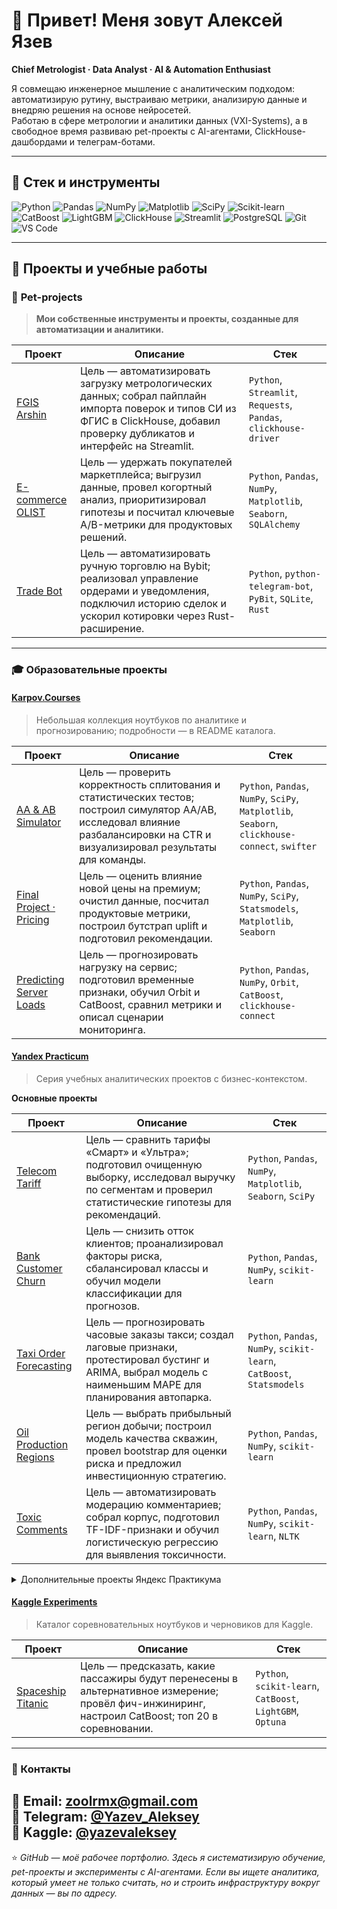 # 👋 Привет! Меня зовут Алексей Язев  

**Chief Metrologist · Data Analyst · AI & Automation Enthusiast**

Я совмещаю инженерное мышление с аналитическим подходом: автоматизирую рутину, выстраиваю метрики, анализирую данные и внедряю решения на основе нейросетей.  
Работаю в сфере метрологии и аналитики данных (VXI-Systems), а в свободное время развиваю pet-проекты с AI-агентами, ClickHouse-дашбордами и телеграм-ботами.  

---
## 🧠 Стек и инструменты

![Python](https://img.shields.io/badge/Python-3776AB?logo=python&logoColor=white)
![Pandas](https://img.shields.io/badge/Pandas-150458?logo=pandas&logoColor=white)
![NumPy](https://img.shields.io/badge/NumPy-013243?logo=numpy&logoColor=white)
![Matplotlib](https://img.shields.io/badge/Matplotlib-3776AB?logo=matplotlib&logoColor=white)
![SciPy](https://img.shields.io/badge/SciPy-8CAAE6?logo=scipy&logoColor=white)
![Scikit-learn](https://img.shields.io/badge/Scikit--learn-F7931E?logo=scikit-learn&logoColor=white)
![CatBoost](https://img.shields.io/badge/CatBoost-FFA500?logo=catboost&logoColor=white)
![LightGBM](https://img.shields.io/badge/LightGBM-20B2AA?logo=lightgbm&logoColor=white)
![ClickHouse](https://img.shields.io/badge/ClickHouse-FFCC00?logo=clickhouse&logoColor=black)
![Streamlit](https://img.shields.io/badge/Streamlit-FF4B4B?logo=streamlit&logoColor=white)
![PostgreSQL](https://img.shields.io/badge/PostgreSQL-316192?logo=postgresql&logoColor=white)
![Git](https://img.shields.io/badge/Git-F05032?logo=git&logoColor=white)
![VS Code](https://img.shields.io/badge/VS%20Code-007ACC?logo=visual-studio-code&logoColor=white)

---

## 🚀 Проекты и учебные работы

### 🧰 **Pet-projects**
> **Мои собственные инструменты и проекты, созданные для автоматизации и аналитики.**

| Проект | Описание | Стек |
| --- | --- | --- |
| [FGIS Arshin](https://github.com/Alekseyzool/Alekseyzool/tree/main/01_pet_projects/FGIS_Arshin) | Цель — автоматизировать загрузку метрологических данных; собрал пайплайн импорта поверок и типов СИ из ФГИС в ClickHouse, добавил проверку дубликатов и интерфейс на Streamlit. | `Python`, `Streamlit`, `Requests`, `Pandas`, `clickhouse-driver` |
| [E-commerce OLIST](https://github.com/Alekseyzool/E-commerce_OLIST/blob/main/E-commerce%20OLIST%20analysis.ipynb) | Цель — удержать покупателей маркетплейса; выгрузил данные, провел когортный анализ, приоритизировал гипотезы и посчитал ключевые A/B-метрики для продуктовых решений. | `Python`, `Pandas`, `NumPy`, `Matplotlib`, `Seaborn`, `SQLAlchemy` |
| [Trade Bot](https://github.com/Alekseyzool/Alekseyzool/tree/main/01_pet_projects/trade_bot) | Цель — автоматизировать ручную торговлю на Bybit; реализовал управление ордерами и уведомления, подключил историю сделок и ускорил котировки через Rust-расширение. | `Python`, `python-telegram-bot`, `PyBit`, `SQLite`, `Rust` |

---

### 🎓 **Образовательные проекты**

#### [**Karpov.Courses**](https://github.com/Alekseyzool/Alekseyzool/tree/main/02_karpov_courses)
> Небольшая коллекция ноутбуков по аналитике и прогнозированию; подробности — в README каталога.

| Проект | Описание | Стек |
| --- | --- | --- |
| [AA & AB Simulator](https://github.com/Alekseyzool/Alekseyzool/blob/main/02_karpov_courses/AA_AB_karpov_simulator.ipynb) | Цель — проверить корректность сплитования и статистических тестов; построил симулятор AA/AB, исследовал влияние разбалансировки на CTR и визуализировал результаты для команды. | `Python`, `Pandas`, `NumPy`, `SciPy`, `Matplotlib`, `Seaborn`, `clickhouse-connect`, `swifter` |
| [Final Project · Pricing](https://github.com/Alekseyzool/Alekseyzool/blob/main/02_karpov_courses/Final_project_Karpov.ipynb) | Цель — оценить влияние новой цены на премиум; очистил данные, посчитал продуктовые метрики, построил бутстрап uplift и подготовил рекомендации. | `Python`, `Pandas`, `NumPy`, `SciPy`, `Statsmodels`, `Matplotlib`, `Seaborn` |
| [Predicting Server Loads](https://github.com/Alekseyzool/Alekseyzool/blob/main/02_karpov_courses/Predicting_server_loads.ipynb) | Цель — прогнозировать нагрузку на сервис; подготовил временные признаки, обучил Orbit и CatBoost, сравнил метрики и описал сценарии мониторинга. | `Python`, `Pandas`, `NumPy`, `Orbit`, `CatBoost`, `clickhouse-connect` |

#### [**Yandex Practicum**](https://github.com/Alekseyzool/Alekseyzool/tree/main/03_yandex_practicum)
> Серия учебных аналитических проектов с бизнес-контекстом.

**Основные проекты**

| Проект | Описание | Стек |
| --- | --- | --- |
| [Telecom Tariff](https://github.com/Alekseyzool/ya_practicum_ds/blob/main/04_tariff_telecom/tariff_telecom.ipynb) | Цель — сравнить тарифы «Смарт» и «Ультра»; подготовил очищенную выборку, исследовал выручку по сегментам и проверил статистические гипотезы для рекомендаций. | `Python`, `Pandas`, `NumPy`, `Matplotlib`, `Seaborn`, `SciPy` |
| [Bank Customer Churn](https://github.com/Alekseyzool/ya_practicum_ds/blob/main/07_churn_customer_bank/churn_customer_bank.ipynb) | Цель — снизить отток клиентов; проанализировал факторы риска, сбалансировал классы и обучил модели классификации для прогнозов. | `Python`, `Pandas`, `NumPy`, `scikit-learn` |
| [Taxi Order Forecasting](https://github.com/Alekseyzool/ya_practicum_ds/blob/main/12_taxi_order_forecasting/taxi_order_forecasting.ipynb) | Цель — прогнозировать часовые заказы такси; создал лаговые признаки, протестировал бустинг и ARIMA, выбрал модель с наименьшим MAPE для планирования автопарка. | `Python`, `Pandas`, `NumPy`, `scikit-learn`, `CatBoost`, `Statsmodels` |
| [Oil Production Regions](https://github.com/Alekseyzool/ya_practicum_ds/blob/main/08_region_oil_production/region_oil_production.ipynb) | Цель — выбрать прибыльный регион добычи; построил модель качества скважин, провел bootstrap для оценки риска и предложил инвестиционную стратегию. | `Python`, `Pandas`, `NumPy`, `scikit-learn` |
| [Toxic Comments](https://github.com/Alekseyzool/ya_practicum_ds/blob/main/13_toxic_comments/toxic_comments.ipynb) | Цель — автоматизировать модерацию комментариев; собрал корпус, подготовил TF-IDF-признаки и обучил логистическую регрессию для выявления токсичности. | `Python`, `Pandas`, `NumPy`, `scikit-learn`, `NLTK` |

<details>
<summary>Дополнительные проекты Яндекс Практикума</summary>

<br>

| Проект | Описание | Стек |
| --- | --- | --- |
| [Music Service](https://github.com/Alekseyzool/ya_practicum_ds/blob/main/01_music_service/music_service.ipynb) | Цель — сравнить музыкальные предпочтения городов; очистил логи и проверил гипотезы по плейлистам Москвы и Петербурга. | `Python`, `Pandas` |
| [Bank Borrowers](https://github.com/Alekseyzool/ya_practicum_ds/blob/main/02_bank_borrowers/bank_borrowers.ipynb) | Цель — оценить влияние семейного статуса и детей на просрочки; подготовил данные и построил анализ факторов риска. | `Python`, `Pandas` |
| [Real Estate Market](https://github.com/Alekseyzool/ya_practicum_ds/blob/main/03_real_estate_market/real_estate_market.ipynb) | Цель — изучить факторы стоимости жилья; исследовал объявления, выявил ключевые параметры и центровую надбавку. | `Python`, `Pandas`, `Matplotlib` |
| [Age Determination](https://github.com/Alekseyzool/ya_practicum_ds/blob/main/05_age_determination/age_determination.ipynb) | Цель — автоматизировать проверку возраста покупателей; обучил ResNet50, оценил точность и подготовил pipeline. | `Python`, `TensorFlow`, `Pandas`, `NumPy`, `Matplotlib` |
| [Telecom Clients](https://github.com/Alekseyzool/ya_practicum_ds/blob/main/06_telecom_clients/telecom_clients.ipynb) | Цель — рекомендовать тарифы абонентам; сгенерировал признаки потребления и обучил классификаторы для подбора предложения. | `Python`, `Pandas`, `scikit-learn` |
| [Gold Refining](https://github.com/Alekseyzool/ya_practicum_ds/blob/main/09_gold_refining/gold_refining.ipynb) | Цель — повысить качество обогащения золота; построил модели этапов технологической цепочки и оценил метрики восстановления. | `Python`, `Pandas`, `NumPy`, `scikit-learn` |
| [Game Success](https://github.com/Alekseyzool/ya_practicum_ds/blob/main/10_game_success/game_success.ipynb) | Цель — прогнозировать успешность игр; исследовал рынки по платформам и жанрам, проверил гипотезы по рейтингам. | `Python`, `Pandas`, `NumPy`, `Matplotlib`, `Seaborn`, `SciPy` |
| [Car Cost](https://github.com/Alekseyzool/ya_practicum_ds/blob/main/11_car_cost/car_cost.ipynb) | Цель — автоматизировать оценку стоимости авто; сравнил LightGBM и CatBoost, подобрал оптимальные гиперпараметры. | `Python`, `Pandas`, `NumPy`, `scikit-learn`, `LightGBM`, `CatBoost` |

</details>

#### [**Kaggle Experiments**](https://github.com/Alekseyzool/Alekseyzool/tree/main/04_kaggle)
> Каталог соревновательных ноутбуков и черновиков для Kaggle.


| Проект | Описание | Стек |
| --- | --- | --- |
| [Spaceship Titanic](https://github.com/Alekseyzool/kaggle/blob/main/spaceship_titanic/Spaceship_Titanic_master.ipynb) | Цель — предсказать, какие пассажиры будут перенесены в альтернативное измерение; провёл фич-инжиниринг, настроил CatBoost; топ 20 в соревновании. | `Python`, `scikit-learn`, `CatBoost`, `LightGBM`, `Optuna` |

--- 



### 💬 Контакты

📧 **Email:** [zoolrmx@gmail.com](mailto:zoolrmx@gmail.com)  
💬 **Telegram:** [@Yazev_Aleksey](https://t.me/Yazev_Aleksey)  
💬 **Kaggle:** [@yazevaleksey](https://www.kaggle.com/yazevaleksey)  
---

⭐️ *GitHub — моё рабочее портфолио. Здесь я систематизирую обучение, pet-проекты и эксперименты с AI-агентами. Если вы ищете аналитика, который умеет не только считать, но и строить инфраструктуру вокруг данных — вы по адресу.*
